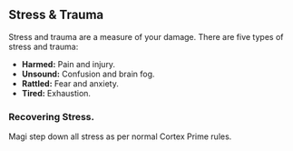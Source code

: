 ## Stress & Trauma
Stress and trauma are a measure of your damage. There are five types of stress and trauma:
- **Harmed:** Pain and injury.
- **Unsound:** Confusion and brain fog.
- **Rattled:** Fear and anxiety.
- **Tired:** Exhaustion.

### Recovering Stress.
Magi step down all stress as per normal Cortex Prime rules.